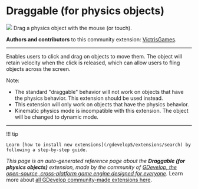 # Draggable (for physics objects)

<img src="https://resources.gdevelop-app.com/assets/Icons/Glyphster Pack/Master/SVG/Virtual Reality/Virtual Reality_hand_vr_ar_360.svg" class="extension-icon"></img>
Drag a physics object with the mouse (or touch).

**Authors and contributors** to this community extension: [VictrisGames](https://gd.games/VictrisGames).

---

Enables users to click and drag on objects to move them.  The object will retain velocity when the click is released, which can allow users to fling objects across the screen.

Note:
- The standard "draggable" behavior will not work on objects that have the physics behavior. This extension should be used instead.
- This extension will only work on objects that have the physics behavior.
- Kinematic physics mode is incompatible with this extension. The object will be changed to dynamic mode.

---

!!! tip

    Learn [how to install new extensions](/gdevelop5/extensions/search) by following a step-by-step guide.

*This page is an auto-generated reference page about the **Draggable (for physics objects)** extension, made by the community of [GDevelop, the open-source, cross-platform game engine designed for everyone](https://gdevelop.io/).* Learn more about [all GDevelop community-made extensions here](/gdevelop5/extensions).